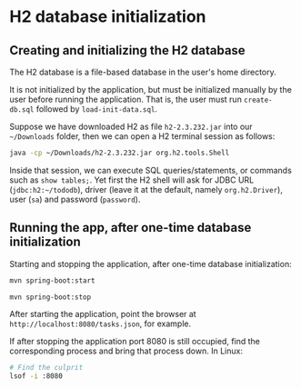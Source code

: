 
# H2 database initialization

## Creating and initializing the H2 database

The H2 database is a file-based database in the user's home directory.

It is not initialized by the application, but must be initialized manually by the user
before running the application. That is, the user must run `create-db.sql` followed by
`load-init-data.sql`.

Suppose we have downloaded H2 as file `h2-2.3.232.jar` into our `~/Downloads` folder,
then we can open a H2 terminal session as follows:

```bash
java -cp ~/Downloads/h2-2.3.232.jar org.h2.tools.Shell
```

Inside that session, we can execute SQL queries/statements, or commands such as `show tables;`.
Yet first the H2 shell will ask for JDBC URL (`jdbc:h2:~/tododb`), driver (leave it at the default,
namely `org.h2.Driver`), user (`sa`) and password (`password`).

## Running the app, after one-time database initialization

Starting and stopping the application, after one-time database initialization:

```bash
mvn spring-boot:start

mvn spring-boot:stop
```

After starting the application, point the browser at `http://localhost:8080/tasks.json`, for example.

If after stopping the application port 8080 is still occupied, find the corresponding process and bring
that process down. In Linux:

```bash
# Find the culprit
lsof -i :8080
```
